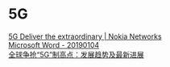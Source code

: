 # 5G

[5G Deliver the extraordinary | Nokia Networks](https://www.nokia.com/networks/5g/?did=d0000000019p)  
[Microsoft Word - 20190104](http://www.ssif.com.hk/main_hk/a/20190104.pdf)  
[全球争抢“5G”制高点：发展趋势及最新进展](https://www.ofweek.com/topic/2017/fiber/5G/)
